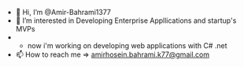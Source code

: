 - 👋 Hi, I’m @Amir-Bahrami1377
- 👀 I’m interested in Developing Enterprise Appllications and startup's MVPs
- - now i'm working on developing web applications with C# .net
- 📫 How to reach me => amirhosein.bahrami.k77@gmail.com
